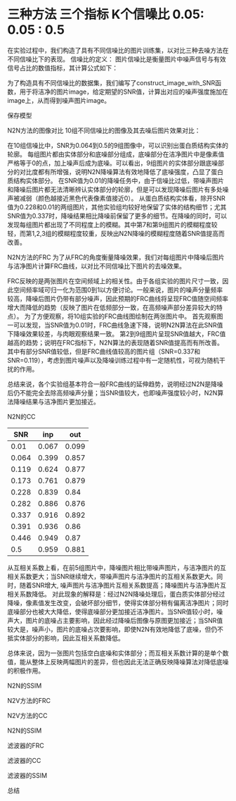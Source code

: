 #  三种方法 三个指标 K个信噪比 0.05: 0.05 : 0.5

在实验过程中，我们构造了具有不同信噪比的图片训练集，以对比三种去噪方法在不同信噪比下的表现。
信噪比的定义：
图片信噪比是衡量图片中噪声信号与有效信号占比的数值指标，其计算公式如下：


为了构造具有不同信噪比的数据集，我们编写了construct_image_with_SNR函数，用于将洁净的图片image，给定期望的SNR值，计算出对应的噪声强度施加在image上，从而得到噪声图片image。


保存模型

N2N方法的图像对比
10组不同信噪比的图像及其去噪后图片效果对比：

在10组信噪比中，SNR为0.064到0.5的9组图像中，可以识别出蛋白质结构实体的轮廓。
每组图片都由实体部分和底噪部分组成，底噪部分在洁净图片中是像素值严格等于0的点，加上噪声后成为底噪。可以看出，9组图片的实体部分跟底噪部分的对比度都有所增强，说明N2N降噪算法有效地降低了底噪强度，凸显了蛋白质结构实体部分。
在SNR值为0.01的降噪任务中，由于信噪比过低，带噪声图片和降噪后图片都无法清晰辨认实体部分的轮廓，但是可以发现降噪后图片有多处噪声被减弱（颜色越接近黑色代表像素值接近0）。
从蛋白质结构实体看，除开SNR值为0.228和0.01的两组图片，其他实验组均较好地保留了实体的结构细节；尤其SNR值为0.337时，降噪结果相比降噪前保留了更多的细节。在降噪的同时，可以发现每组图片都出现了不同程度上的模糊。其中第7和第9组图片的模糊程度较轻，而第1,2,3组的模糊程度较重，反映出N2N降噪的模糊程度随着SNR值提高而改善。

N2N方法的FRC
为了从FRC的角度衡量降噪效果，我们对每组图片中降噪后图片与洁净图片计算FRC曲线，以对比不同信噪比下图片的去噪效果。

FRC反映的是两张图片在空间频域上的相关性。由于各组实验的图片尺寸一致，因此空间频率域可归一化为范围0到1以方便讨论。一般来说，图片的噪声分量频率较高，降噪后图片仍带有部分噪声，因此预期的FRC曲线将呈现FRC值随空间频率增大而降低的趋势（反映了图片在低频部分一致，在高频噪声部分差异较大的特点）。
为了方便观察，将10组实验的FRC曲线图绘制在两张图片中。
首先观察图一可以发现，当SNR值为0.01时，FRC曲线急速下降，说明N2N算法在此SNR值下降噪效果较差，与肉眼观察结果一致。
第2到9组图片呈现SNR值越大，FRC值越高的趋势；说明在FRC指标下，N2N算法的表现随着SNR值提高而有所改善。其中有部分SNR值较低，但是FRC曲线值较高的图片组（SNR=0.337和SNR=0.119），考虑到图片噪声以及降噪训练过程中有一定随机性，可视为随机干扰的作用。

总结来说，各个实验组基本符合一般FRC曲线的延伸趋势，说明经过N2N是降噪后仍不能完全去除高频噪声分量；当SNR值较大，也即噪声强度较小时，N2N算法降噪结果与洁净图片更加接近。

N2N的CC

|   SNR   |   inp   |     out |
| ---- | ---- | ---- |
|0.01|0.067|0.099|
|0.064|0.399|0.857|
|0.119|0.624|0.877|
|0.173|0.761|0.879|
|0.228|0.839|0.84|
|0.282|0.886|0.876|
|0.337|0.916|0.892|
|0.391|0.936|0.86|
|0.446|0.949|0.87|
|0.5|0.959|0.881|

从互相关系数上看，在前5组图片中，降噪图片相比带噪声图片，与洁净图片的互相关系数更大；当SNR继续增大，带噪声图片与洁净图片的互相关系数更大。同时，随着SNR增大, 噪声图片与洁净图片互相关系数提高；降噪图片与洁净图片互相关系数降低。
对此现象的解释是：经过N2N降噪处理后，蛋白质实体部分经过降噪，像素值发生改变，会破坏部分细节，使得实体部分稍有偏离洁净图片；同时底噪部分也被大大降低，使得底噪部分更加接近洁净图片。当SNR值较小时，噪声大，图片的底噪占主要影响，因此经过降噪后图像与原图更加接近；当SNR值较大是，噪声小，图片的底噪占次要影响，即使N2N有效地降低了底噪，但仍不抵实体部分的影响，因此互相关系数降低。

总体来说，因为一张图片包括空白底噪和实体部分；而互相关系数计算的是单个数值，能从整体上反映两幅图片的差异，但也因此无法正确反映降噪算法对降低底噪的积极作用。

N2N的SSIM


N2V方法的FRC



N2V方法的CC

N2N的SSIM

滤波器的FRC

滤波器的CC

滤波器的SSIM

总结

